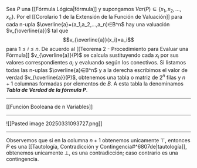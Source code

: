 Sea $P$ una [[Fórmula Lógica|fórmula]] y supongamos $Var(P)⊆\{x_1,x_2,...,x_n\}$. Por el [[Corolario 1 de la Extensión de la Función de Valuación]] para cada n-upla $\overline{a}=(a_1,a_2,...,a_n)∈B^n$ hay una valuación $v_{\overline{a}}$ tal que $$v_{\overline{a}}(x_i)=a_i$$ para $1≤i≤n$. 
De acuerdo al [[Teorema 2 - Procedimiento para Evaluar una Fórmula]] $v_{\overline{a}}(P)$ se calcula sustituyendo cada $x_i$ por sus valores correspondientes $a_i$ y evaluando según los conectivos.
Si listamos todas las n-uplas $\overline{a}∈B^n$ y a la derecha escribimos el valor de verdad $v_{\overline{a}}(P)$, obtenemos una tabla o matriz de $2^n$ filas y $n+1$ columnas formadas por elementos de $B$. A esta tabla la denominamos ***Tabla de Verdad de la fórmula P***.
***
[[Función Booleana de n Variables]] 
***
![[Pasted image 20250331093727.png]]
***
Observemos que si en la columna $n+1$ obtenemos unicamente $⊤$, entonces $P$ es una [[Tautología, Contradicción y Contingencia#^6807de|tautología]], obtenemos unicamente ⊥, es una contradicción; caso contrario es una contingencia.